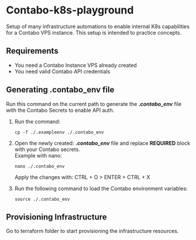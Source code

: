 # Contabo-k8s-playground
Setup of many infrastructure automations to enable internal K8s capabilities for a Contabo VPS instance.
This setup is intended to practice concepts.

## Requirements
* You need a Contabo Instance VPS already created
* You need valid Contabo API credentials

## Generating .contabo_env file
Run this command on the current path to generate the ***.contabo_env*** file with the Contabo Secrets to enable API auth.

1. Run the command:
    ```
    cp -f ./.exampleenv ./.contabo_env
    ```
2. Open the newly created: ***.contabo_env*** file and replace **REQUIRED** block with your Contabo secrets.  
   Example with nano:
    ```
    nano ./.contabo_env
    ```
    Apply the changes with: CTRL + O > ENTER > CTRL + X
      
3. Run the following command to load the Contabo environment variables:
    ```
    source ./.contabo_env
    ```

## Provisioning Infrastructure
Go to terraform folder to start provisioning the infrastructure resources.